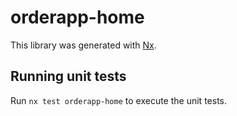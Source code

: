 # orderapp-home

This library was generated with [Nx](https://nx.dev).

## Running unit tests

Run `nx test orderapp-home` to execute the unit tests.
